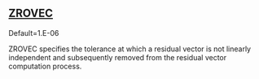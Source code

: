 ## [ZROVEC](https://nexus.hexagon.com/documentationcenter/bundle/MSC_Nastran_2022.4/page/Nastran_Combined_Book/qrg/parameters/TOC.ZROVEC.xhtml)

Default=1.E-06

ZROVEC specifies the tolerance at which a residual vector is not linearly independent and subsequently removed from the residual vector computation process.

